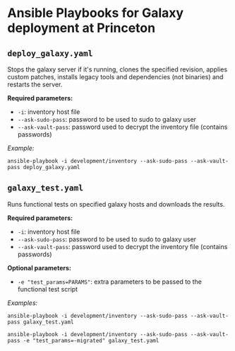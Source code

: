 Ansible Playbooks for Galaxy deployment at Princeton
====================================================

`deploy_galaxy.yaml`
--------------------

Stops the galaxy server if it's running, clones the specified revision, applies custom patches, installs legacy tools and dependencies (not binaries) and restarts the server.

**Required parameters:**

* `-i`: inventory host file
* `--ask-sudo-pass`: password to be used to sudo to galaxy user
* `--ask-vault-pass`: password used to decrypt the inventory file (contains passwords)

*Example:*

`ansible-playbook -i development/inventory --ask-sudo-pass --ask-vault-pass deploy_galaxy.yaml`


`galaxy_test.yaml`
------------------

Runs functional tests on specified galaxy hosts and downloads the results.

**Required parameters:**

* `-i`: inventory host file
* `--ask-sudo-pass`: password to be used to sudo to galaxy user
* `--ask-vault-pass`: password used to decrypt the inventory file (contains passwords)

**Optional parameters:**

* `-e "test_params=PARAMS"`: extra parameters to be passed to the functional test script

*Examples:*

`ansible-playbook -i development/inventory --ask-sudo-pass --ask-vault-pass galaxy_test.yaml`

`ansible-playbook -i development/inventory --ask-sudo-pass --ask-vault-pass -e "test_params=-migrated" galaxy_test.yaml`

